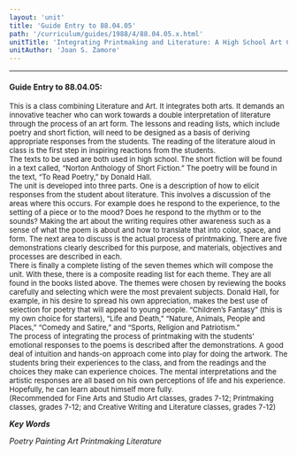```yaml
---
layout: 'unit'
title: 'Guide Entry to 88.04.05'
path: '/curriculum/guides/1988/4/88.04.05.x.html'
unitTitle: 'Integrating Printmaking and Literature: A High School Art Curriculum'
unitAuthor: 'Joan S. Zamore'
---
```


<body>
<hr/>
 <h4>
  Guide Entry to 88.04.05:
 </h4>
 <font size="-1">
  <dl>
   <dt>
    This is a class combining Literature and Art. It integrates both arts. It demands an innovative teacher who can work towards a double interpretation of literature through the process of an art form. The lessons and reading lists, which include poetry and short fiction, will need to be designed as a basis of deriving appropriate responses from the students. The reading of the literature aloud in class is the first step in inspiring reactions from the students.
    <dt>
     The texts to be used are both used in high school. The short fiction will be found in a text called, “Norton Anthology of Short Fiction.” The poetry will be found in the text, “To Read Poetry,” by Donald Hall.
     <dt>
      The unit is developed into three parts. One is a description of how to elicit responses from the student about literature. This involves a discussion of the areas where this occurs. For example does he respond to the experience, to the setting of a piece or to the mood? Does he respond to the rhythm or to the sounds? Making the art about the writing requires other awareness such as a sense of what the poem is about and how to translate that into color, space, and form. The next area to discuss is the actual process of printmaking. There are five demonstrations clearly described for this purpose, and materials, objectives and processes are described in each.
      <dt>
       There is finally a complete listing of the seven themes which will compose the unit. With these, there is a composite reading list for each theme. They are all found in the books listed above. The themes were chosen by reviewing the books carefully and selecting which were the most prevalent subjects. Donald Hall, for example, in his desire to spread his own appreciation, makes the best use of selection for poetry that will appeal to young people. “Children’s Fantasy” (this is my own choice for starters), “Life and Death,” “Nature, Animals, People and Places,” “Comedy and Satire,” and “Sports, Religion and Patriotism.”
       <dt>
        The process of integrating the process of printmaking with the students’ emotional responses to the poems is described after the demonstrations. A good deal of intuition and hands-on approach come into play for doing the artwork. The students bring their experiences to the class, and from the readings and the choices they make can experience choices. The mental interpretations and the artistic responses are all based on his own perceptions of life and his experience. Hopefully, he can learn about himself more fully.
        <dt>
         (Recommended for Fine Arts and Studio Art classes, grades 7-12; Printmaking classes, grades 7-12; and Creative Writing and Literature classes, grades 7-12)
        </dt>
       </dt>
      </dt>
     </dt>
    </dt>
   </dt>
  </dl>
 </font>
 <p>
  <b>
   <i>
    Key Words
   </i>
  </b>
  <br/>
 </p>
 <p>
  <i>
   Poetry Painting Art Printmaking Literature
  </i>
 </p>

</body>
